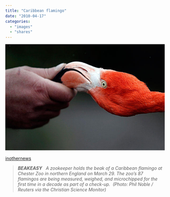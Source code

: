 ```yaml
---
title: "Caribbean flamingo"
date: "2010-04-17"
categories: 
  - "images"
  - "shares"
---
```


![](images/tumblr_l02wkst4v21qz82gvo1_640.jpg)

[inothernews](http://inothernews.tumblr.com/post/483469524/beakeasy-a-zookeeper-holds-the-beak-of-a)

> _**BEAKEASY**   A zookeeper holds the beak of a Caribbean flamingo at Chester Zoo in northern England on March 29. The zoo’s 87 flamingos are being measured, weighed, and microchipped for the first time in a decade as part of a check-up.  (Photo: Phil Noble / Reuters via the Christian Science Monitor)_
